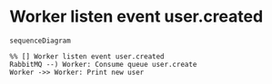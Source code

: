 # Worker listen event user.created
```mermaid
sequenceDiagram

%% [] Worker listen event user.created
RabbitMQ --) Worker: Consume queue user.create
Worker ->> Worker: Print new user
```
